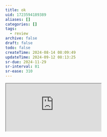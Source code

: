 ```yaml
---
title: ok
uid: 1723594189389
aliases: []
categories: []
tags:
  - review
archive: false
draft: false
todo: false
createTime: 2024-08-14 08:09:49
updateTime: 2024-09-12 08:13:25
sr-due: 2024-11-29
sr-interval: 81
sr-ease: 310
---
```


<iframe
  class="iframe_full"
  src="https://dict.youdao.com/result?word=ok&lang=en"
>
</iframe>
